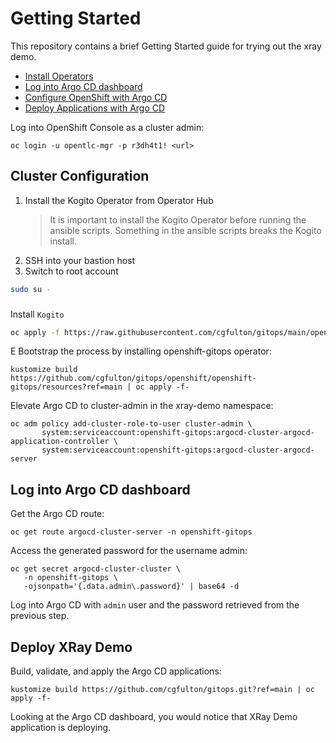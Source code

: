 # Getting Started

This repository contains a brief Getting Started guide for trying out the xray demo.

* [Install Operators](#install-operators)
* [Log into Argo CD dashboard](#log-into-argo-cd-dashboard)
* [Configure OpenShift with Argo CD](#configure-openshift-with-argo-cd)
* [Deploy Applications with Argo CD](#deploy-applications-with-argo-cd)


Log into OpenShift Console as a cluster admin:
```console
oc login -u opentlc-mgr -p r3dh4t1! <url>
```

## Cluster Configuration
1. Install the Kogito Operator from Operator Hub
   > It is important to install the Kogito Operator before running the ansible scripts.
   > Something in the ansible scripts breaks the Kogito install.
1. SSH into your bastion host
1. Switch to root account

```sh
sudo su -
```

###
Install `Kogito`
```sh
oc apply -f https://raw.githubusercontent.com/cgfulton/gitops/main/openshift/openshift-operators/enabled/kogito-subscription.yaml
```

E
Bootstrap the process by installing openshift-gitops operator:
```console
kustomize build https://github.com/cgfulton/gitops/openshift/openshift-gitops/resources?ref=main | oc apply -f-
```

Elevate Argo CD to cluster-admin in the xray-demo namespace:
```console
oc adm policy add-cluster-role-to-user cluster-admin \
       system:serviceaccount:openshift-gitops:argocd-cluster-argocd-application-controller \
       system:serviceaccount:openshift-gitops:argocd-cluster-argocd-server 
```

## Log into Argo CD dashboard
Get the Argo CD route:
```console
oc get route argocd-cluster-server -n openshift-gitops
```
Access the generated password for the username admin:
```console
oc get secret argocd-cluster-cluster \
   -n openshift-gitops \
   -ojsonpath='{.data.admin\.password}' | base64 -d
```
Log into Argo CD with `admin` user and the password retrieved from the previous step.

## Deploy XRay Demo
Build, validate, and apply the Argo CD applications:
```console
kustomize build https://github.com/cgfulton/gitops.git?ref=main | oc apply -f- 
```

Looking at the Argo CD dashboard, you would notice that XRay Demo application is deploying.
